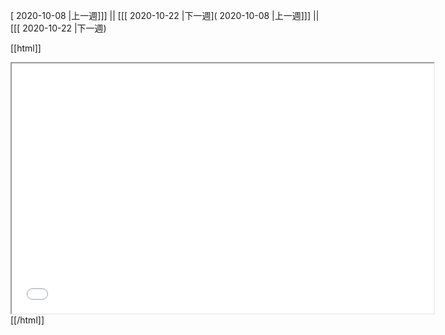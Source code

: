[ 2020-10-08 |上一週]]] || [[[ 2020-10-22 |下一週]( 2020-10-08 |上一週]]] || [[[ 2020-10-22 |下一週)



[[html]]
<iframe src='<http://pad.hackingthursday.org>  ?showControls=true&showChat=true&showLineNumbers=true&useMonospaceFont=false' width=675 height=400></iframe>
[[/html]]
